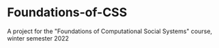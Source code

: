 # Foundations-of-CSS

A project for the "Foundations of Computational Social Systems" course, winter semester 2022
